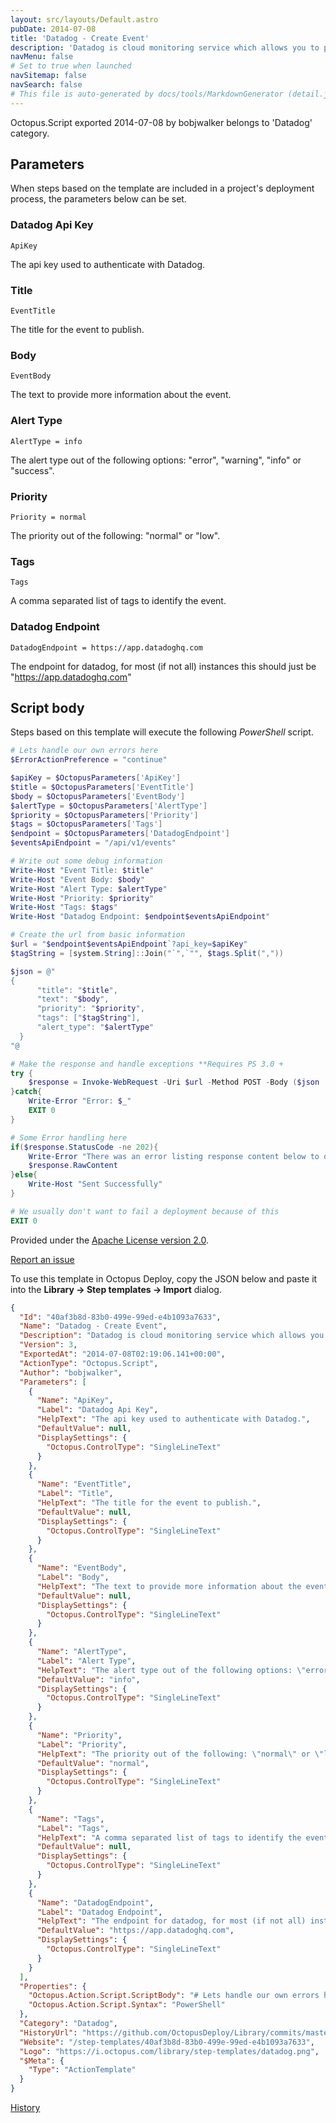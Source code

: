 ```yaml
---
layout: src/layouts/Default.astro
pubDate: 2014-07-08
title: 'Datadog - Create Event'
description: 'Datadog is cloud monitoring service which allows you to push arbitrary events into via an api.  This task allows you to create an event to correlate with other data.'
navMenu: false
# Set to true when launched
navSitemap: false
navSearch: false
# This file is auto-generated by docs/tools/MarkdownGenerator (detail.js)
---
```


Octopus.Script exported 2014-07-08 by bobjwalker belongs to 'Datadog' category.

## Parameters

When steps based on the template are included in a project's deployment process, the parameters below can be set.


<div class="param">

### Datadog Api Key

`ApiKey`

The api key used to authenticate with Datadog.

</div>
        
<div class="param">

### Title

`EventTitle`

The title for the event to publish.

</div>
        
<div class="param">

### Body

`EventBody`

The text to provide more information about the event.

</div>
        
<div class="param">

### Alert Type

`AlertType = info`

The alert type out of the following options: "error", "warning", "info" or "success".

</div>
        
<div class="param">

### Priority

`Priority = normal`

The priority out of the following: "normal" or "low".

</div>
        
<div class="param">

### Tags

`Tags`

A comma separated list of tags to identify the event.

</div>
        
<div class="param">

### Datadog Endpoint

`DatadogEndpoint = https://app.datadoghq.com`

The endpoint for datadog, for most (if not all) instances this should just be "https://app.datadoghq.com"

</div>
        

## Script body

Steps based on this template will execute the following *PowerShell* script.

```powershell
# Lets handle our own errors here
$ErrorActionPreference = "continue"

$apiKey = $OctopusParameters['ApiKey']
$title = $OctopusParameters['EventTitle']
$body = $OctopusParameters['EventBody']
$alertType = $OctopusParameters['AlertType']
$priority = $OctopusParameters['Priority']
$tags = $OctopusParameters['Tags']
$endpoint = $OctopusParameters['DatadogEndpoint']
$eventsApiEndpoint = "/api/v1/events"

# Write out some debug information
Write-Host "Event Title: $title"
Write-Host "Event Body: $body"
Write-Host "Alert Type: $alertType"
Write-Host "Priority: $priority"
Write-Host "Tags: $tags"
Write-Host "Datadog Endpoint: $endpoint$eventsApiEndpoint"

# Create the url from basic information
$url = "$endpoint$eventsApiEndpoint`?api_key=$apiKey"
$tagString = [system.String]::Join("`",`"", $tags.Split(","))

$json = @"
{
      "title": "$title",
      "text": "$body",
      "priority": "$priority",
      "tags": ["$tagString"],
      "alert_type": "$alertType"
  }
"@

# Make the response and handle exceptions **Requires PS 3.0 + 
try {
    $response = Invoke-WebRequest -Uri $url -Method POST -Body ($json | ConvertFrom-Json | ConvertTo-Json) -ContentType "Application/json" -UseBasicParsing
}catch{
    Write-Error "Error: $_"
    EXIT 0
}

# Some Error handling here
if($response.StatusCode -ne 202){
    Write-Error "There was an error listing response content below to debug"
    $response.RawContent
}else{
    Write-Host "Sent Successfully"
}

# We usually don't want to fail a deployment because of this
EXIT 0
```

Provided under the [Apache License version 2.0](https://github.com/OctopusDeploy/Library/blob/master/LICENSE.txt).

[Report an issue](https://github.com/OctopusDeploy/Library/issues/new?assignees=&labels=&projects=&template=bug-report.yml&title=Issue%20with%20Datadog%20-%20Create%20Event&step-template=Datadog%20-%20Create%20Event)

<div class="get-json">

To use this template in Octopus Deploy, copy the JSON below and paste it into the **Library → Step templates → Import** dialog.

```json
{
  "Id": "40af3b8d-83b0-499e-99ed-e4b1093a7633",
  "Name": "Datadog - Create Event",
  "Description": "Datadog is cloud monitoring service which allows you to push arbitrary events into via an api.  This task allows you to create an event to correlate with other data.",
  "Version": 3,
  "ExportedAt": "2014-07-08T02:19:06.141+00:00",
  "ActionType": "Octopus.Script",
  "Author": "bobjwalker",
  "Parameters": [
    {
      "Name": "ApiKey",
      "Label": "Datadog Api Key",
      "HelpText": "The api key used to authenticate with Datadog.",
      "DefaultValue": null,
      "DisplaySettings": {
        "Octopus.ControlType": "SingleLineText"
      }
    },
    {
      "Name": "EventTitle",
      "Label": "Title",
      "HelpText": "The title for the event to publish.",
      "DefaultValue": null,
      "DisplaySettings": {
        "Octopus.ControlType": "SingleLineText"
      }
    },
    {
      "Name": "EventBody",
      "Label": "Body",
      "HelpText": "The text to provide more information about the event.",
      "DefaultValue": null,
      "DisplaySettings": {
        "Octopus.ControlType": "SingleLineText"
      }
    },
    {
      "Name": "AlertType",
      "Label": "Alert Type",
      "HelpText": "The alert type out of the following options: \"error\", \"warning\", \"info\" or \"success\".",
      "DefaultValue": "info",
      "DisplaySettings": {
        "Octopus.ControlType": "SingleLineText"
      }
    },
    {
      "Name": "Priority",
      "Label": "Priority",
      "HelpText": "The priority out of the following: \"normal\" or \"low\".",
      "DefaultValue": "normal",
      "DisplaySettings": {
        "Octopus.ControlType": "SingleLineText"
      }
    },
    {
      "Name": "Tags",
      "Label": "Tags",
      "HelpText": "A comma separated list of tags to identify the event.",
      "DefaultValue": null,
      "DisplaySettings": {
        "Octopus.ControlType": "SingleLineText"
      }
    },
    {
      "Name": "DatadogEndpoint",
      "Label": "Datadog Endpoint",
      "HelpText": "The endpoint for datadog, for most (if not all) instances this should just be \"https://app.datadoghq.com\"",
      "DefaultValue": "https://app.datadoghq.com",
      "DisplaySettings": {
        "Octopus.ControlType": "SingleLineText"
      }
    }
  ],
  "Properties": {
    "Octopus.Action.Script.ScriptBody": "# Lets handle our own errors here\n$ErrorActionPreference = \"continue\"\n\n$apiKey = $OctopusParameters['ApiKey']\n$title = $OctopusParameters['EventTitle']\n$body = $OctopusParameters['EventBody']\n$alertType = $OctopusParameters['AlertType']\n$priority = $OctopusParameters['Priority']\n$tags = $OctopusParameters['Tags']\n$endpoint = $OctopusParameters['DatadogEndpoint']\n$eventsApiEndpoint = \"/api/v1/events\"\n\n# Write out some debug information\nWrite-Host \"Event Title: $title\"\nWrite-Host \"Event Body: $body\"\nWrite-Host \"Alert Type: $alertType\"\nWrite-Host \"Priority: $priority\"\nWrite-Host \"Tags: $tags\"\nWrite-Host \"Datadog Endpoint: $endpoint$eventsApiEndpoint\"\n\n# Create the url from basic information\n$url = \"$endpoint$eventsApiEndpoint`?api_key=$apiKey\"\n$tagString = [system.String]::Join(\"`\",`\"\", $tags.Split(\",\"))\n\n$json = @\"\n{\n      \"title\": \"$title\",\n      \"text\": \"$body\",\n      \"priority\": \"$priority\",\n      \"tags\": [\"$tagString\"],\n      \"alert_type\": \"$alertType\"\n  }\n\"@\n\n# Make the response and handle exceptions **Requires PS 3.0 + \ntry {\n    $response = Invoke-WebRequest -Uri $url -Method POST -Body ($json | ConvertFrom-Json | ConvertTo-Json) -ContentType \"Application/json\" -UseBasicParsing\n}catch{\n    Write-Error \"Error: $_\"\n    EXIT 0\n}\n\n# Some Error handling here\nif($response.StatusCode -ne 202){\n    Write-Error \"There was an error listing response content below to debug\"\n    $response.RawContent\n}else{\n    Write-Host \"Sent Successfully\"\n}\n\n# We usually don't want to fail a deployment because of this\nEXIT 0",
    "Octopus.Action.Script.Syntax": "PowerShell"
  },
  "Category": "Datadog",
  "HistoryUrl": "https://github.com/OctopusDeploy/Library/commits/master/step-templates//opt/buildagent/work/75443764cd38076d/step-templates/datadog-create-event.json",
  "Website": "/step-templates/40af3b8d-83b0-499e-99ed-e4b1093a7633",
  "Logo": "https://i.octopus.com/library/step-templates/datadog.png",
  "$Meta": {
    "Type": "ActionTemplate"
  }
}
```

[History](https://github.com/OctopusDeploy/Library/commits/master/step-templates/https://github.com/OctopusDeploy/Library/commits/master/step-templates//opt/buildagent/work/75443764cd38076d/step-templates/datadog-create-event.json)

</div>
